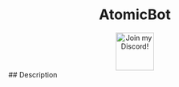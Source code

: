<div align="center">

# AtomicBot

<a target="_blank" href="https://discord.gg/xlgamerbros" title="Join our Discord!">
<img draggable="false" src="https://discordapp.com/api/guilds/715562369899823200/widget.png?style=banner2" height="76px" draggable="false" alt="Join my Discord!">
</a>
</div>
## Description

